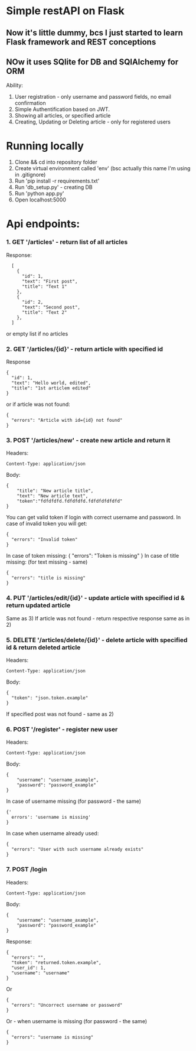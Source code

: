# Simple restAPI on Flask

## Now it's little dummy, bcs I just started to learn Flask framework and REST conceptions
## NOw it uses SQlite for DB and SQlAlchemy for ORM
Ability:
1. User registration - only username and password fields, no email confirmation
2. Simple Authentification based on JWT.
3. Showing all articles, or specified article
4. Creating, Updating or Deleting article - only for registered users 

# Running locally
1. Clone && cd into repository folder
2. Create virtual environment called 'env' (bsc actually this name I'm using in .gitignore)
3. Run 'pip install -r requirements.txt'
4. Run 'db_setup.py' - creating DB
5. Run 'python app.py'
5. Open localhost:5000


# Api endpoints:

### 1. GET '/articles'  -  return list of all articles
Response:
```
  [
    {
      "id": 1,
      "text": "First post",
      "title": "Text 1"
    },
    {
      "id": 2,
      "text": "Second post",
      "title": "Text 2"
    },
  ]
```
or empty list if no articles

### 2. GET '/articles/**{id}**' - return article with specified id
Response
```
{
  "id": 1,
  "text": "Hello world, edited",
  "title": "1st articlem edited"
}
```
or if article was not found:
```
{
  "errors": "Article with id={id} not found"
}
```
### 3. POST '/articles/new' - create new article and return it
Headers:
```
Content-Type: application/json
```
Body:
```
{
	"title": "New article title",
	"text": "New article text",
	"token":"fdfdfdfd.fdfdfdfd.fdfdfdfdfdfd"
}
```
You can get valid token if login with correct username and password.
In case of invalid token you will get:
```
{
  "errors": "Invalid token"
}
```
In case of token missing:
{
  "errors": "Token is missing"
}
In case of title missing:  (for text missing - same)
```
{
  "errors": "title is missing"
}
```
### 4. PUT '/articles/edit/**{id}**' - update article with specified id & return updated article
Same as 3)
If article was not found - return respective response same as in 2)
### 5. DELETE '/articles/delete/**{id}**' - delete article with specified id & return deleted article
Headers:
```
Content-Type: application/json
```
Body:
```
{
  "token": "json.token.example"
}
```
If specified post was not found - same as 2)
### 6. POST '/register'  - register new user
Headers:
```
Content-Type: application/json
```
Body:
```
{
	"username": "username_axample",
	"password": "password_example"
}
```
In case of username missing (for password - the same) 
```
{'
  errors': 'username is missing'
}
```
In case when username already used:
```
{
  "errors": "User with such username already exists"
}
```
### 7. POST /login
Headers:
```
Content-Type: application/json
```
Body:
```
{
	"username": "username_axample",
	"password": "password_example"
}
```
Response:
```
{
  "errors": "",
  "token": "returned.token.example",
  "user_id": 1,
  "username": "username"
}
```
Or
```
{
  "errors": "Uncorrect username or password"
}
```
Or - when username is missing (for password - the same)
```
{
  "errors": "username is missing"
}
```
